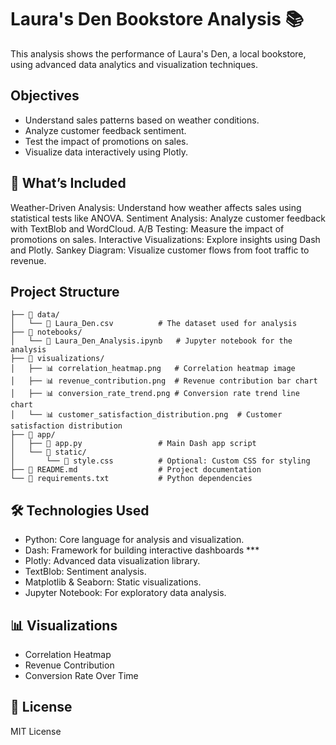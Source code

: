 # Laura's Den Bookstore Analysis 📚

This analysis shows the performance of Laura's Den, a local bookstore, using advanced data analytics and visualization techniques.

## Objectives
- Understand sales patterns based on weather conditions.
- Analyze customer feedback sentiment.
- Test the impact of promotions on sales.
- Visualize data interactively using Plotly.

## 🧐 What’s Included
Weather-Driven Analysis: Understand how weather affects sales using statistical tests like ANOVA.
Sentiment Analysis: Analyze customer feedback with TextBlob and WordCloud.
A/B Testing: Measure the impact of promotions on sales.
Interactive Visualizations: Explore insights using Dash and Plotly.
Sankey Diagram: Visualize customer flows from foot traffic to revenue.

## Project Structure
``` 📂 Laura-Den-Bookstore-Analysis/
├── 📁 data/
│   └── 📄 Laura_Den.csv          # The dataset used for analysis
├── 📁 notebooks/
│   └── 📄 Laura_Den_Analysis.ipynb   # Jupyter notebook for the analysis
├── 📁 visualizations/
│   ├── 📊 correlation_heatmap.png   # Correlation heatmap image
│   ├── 📊 revenue_contribution.png  # Revenue contribution bar chart
│   ├── 📊 conversion_rate_trend.png # Conversion rate trend line chart
│   └── 📊 customer_satisfaction_distribution.png  # Customer satisfaction distribution
├── 📁 app/
│   ├── 📄 app.py                 # Main Dash app script
│   └── 📁 static/
│       └── 🎨 style.css          # Optional: Custom CSS for styling
├── 📄 README.md                  # Project documentation
└── 📄 requirements.txt           # Python dependencies
```
## 🛠️ Technologies Used
- Python: Core language for analysis and visualization.
- Dash: Framework for building interactive dashboards ***
- Plotly: Advanced data visualization library.
- TextBlob: Sentiment analysis.
- Matplotlib & Seaborn: Static visualizations.
- Jupyter Notebook: For exploratory data analysis.

## 📊 Visualizations
- Correlation Heatmap
- Revenue Contribution
- Conversion Rate Over Time

## 📜 License
MIT License

